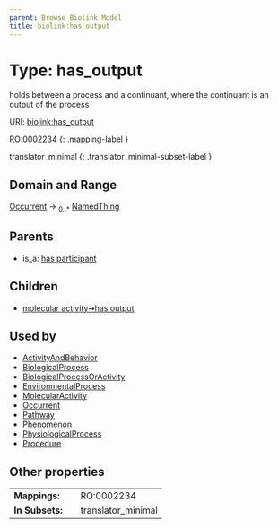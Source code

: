 ```yaml
---
parent: Browse Biolink Model
title: biolink:has_output
---
```


# Type: has_output


holds between a process and a continuant, where the continuant is an output of the process

URI: [biolink:has_output](https://w3id.org/biolink/vocab/has_output)

RO:0002234
{: .mapping-label }


translator_minimal
{: .translator_minimal-subset-label }


## Domain and Range

[Occurrent](Occurrent.md) ->  <sub>0..*</sub> [NamedThing](NamedThing.md)

## Parents

 *  is_a: [has participant](has_participant.md)

## Children

 *  [molecular activity➞has output](molecular_activity_has_output.md)

## Used by

 * [ActivityAndBehavior](ActivityAndBehavior.md)
 * [BiologicalProcess](BiologicalProcess.md)
 * [BiologicalProcessOrActivity](BiologicalProcessOrActivity.md)
 * [EnvironmentalProcess](EnvironmentalProcess.md)
 * [MolecularActivity](MolecularActivity.md)
 * [Occurrent](Occurrent.md)
 * [Pathway](Pathway.md)
 * [Phenomenon](Phenomenon.md)
 * [PhysiologicalProcess](PhysiologicalProcess.md)
 * [Procedure](Procedure.md)

## Other properties

|  |  |  |
| --- | --- | --- |
| **Mappings:** | | RO:0002234 |
| **In Subsets:** | | translator_minimal |

